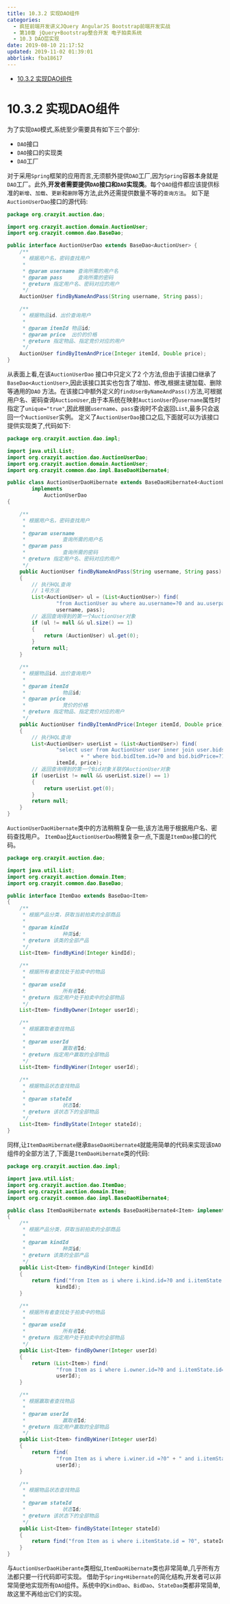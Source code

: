 ```yaml
---
title: 10.3.2 实现DAO组件
categories: 
  - 疯狂前端开发讲义JQuery AngularJS Bootstrap前端开发实战
  - 第10章 jQuery+Bootstrap整合开发 电子拍卖系统
  - 10.3 DAO层实现
date: 2019-08-10 21:17:52
updated: 2019-11-02 01:39:01
abbrlink: fba18617
---
```

- [10.3.2 实现DAO组件](/ReadingNotes/fba18617/#10-3-2-实现DAO组件)

<!--more-->
<script src="https://cdn.bootcss.com/jquery/3.4.0/jquery.slim.min.js"></script>
<script>$(document).ready(function () {$(".post-body > ul:nth-child(1)").hide();});</script>

<!--end-->
# 10.3.2 实现DAO组件 #
为了实现`DAO`模式,系统至少需要具有如下三个部分:
- `DAO`接口
- `DAO`接口的实现类
- `DAO`工厂

对于采用`Spring`框架的应用而言,无须额外提供`DAO`工厂,因为`Spring`容器本身就是`DAO`工厂。此外,**开发者需要提供`DAO`接口和`DAO`实现类**。每个`DAO`组件都应该提供标准的`新增`、`加载`、`更新`和`删除`等方法,此外还需提供数量不等的`查询方法`。
如下是`AuctionUserDao`接口的源代码:
```java
package org.crazyit.auction.dao;

import org.crazyit.auction.domain.AuctionUser;
import org.crazyit.common.dao.BaseDao;

public interface AuctionUserDao extends BaseDao<AuctionUser> {
	/**
	 * 根据用户名，密码查找用户
	 * 
	 * @param username 查询所需的用户名
	 * @param pass     查询所需的密码
	 * @return 指定用户名、密码对应的用户
	 */
	AuctionUser findByNameAndPass(String username, String pass);

	/**
	 * 根据物品id、出价查询用户
	 * 
	 * @param itemId 物品id;
	 * @param price  出价的价格
	 * @return 指定物品、指定竞价对应的用户
	 */
	AuctionUser findByItemAndPrice(Integer itemId, Double price);
}
```
从表面上看,在该`AuctionUserDao` 接口中只定义了2 个方法,但由于该接口继承了`BaseDao<AuctionUser>`,因此该接口其实也包含了增加、修改,根据主键加载、删除等通用的`DAO` 方法。在该接口中额外定义的`findUserByNameAndPass()`方法,可根据用户名、密码查询`AuctionUser`,由于本系统在映射`AuctionUser`的`username`属性时指定了`unique="true"`,因此根据`username`、`pass`查询时不会返回`List`,最多只会返回一个`AuctionUser`实例。
定义了`AuctionUserDao`接口之后,下面就可以为该接口提供实现类了,代码如下:
```java
package org.crazyit.auction.dao.impl;

import java.util.List;
import org.crazyit.auction.dao.AuctionUserDao;
import org.crazyit.auction.domain.AuctionUser;
import org.crazyit.common.dao.impl.BaseDaoHibernate4;

public class AuctionUserDaoHibernate extends BaseDaoHibernate4<AuctionUser>
		implements
			AuctionUserDao
{

	/**
	 * 根据用户名，密码查找用户
	 * 
	 * @param username
	 *            查询所需的用户名
	 * @param pass
	 *            查询所需的密码
	 * @return 指定用户名、密码对应的用户
	 */
	public AuctionUser findByNameAndPass(String username, String pass)
	{
		// 执行HQL查询
		// 1号方法
		List<AuctionUser> ul = (List<AuctionUser>) find(
				"from AuctionUser au where au.username=?0 and au.userpass=?1",
				username, pass);
		// 返回查询得到的第一个AuctionUser对象
		if (ul != null && ul.size() == 1)
		{
			return (AuctionUser) ul.get(0);
		}
		return null;
	}

	/**
	 * 根据物品id、出价查询用户
	 * 
	 * @param itemId
	 *            物品id;
	 * @param price
	 *            竞价的价格
	 * @return 指定物品、指定竞价对应的用户
	 */
	public AuctionUser findByItemAndPrice(Integer itemId, Double price)
	{
		// 执行HQL查询
		List<AuctionUser> userList = (List<AuctionUser>) find(
				"select user from AuctionUser user inner join user.bids bid"
						+ " where bid.bidItem.id=?0 and bid.bidPrice=?1",
				itemId, price);
		// 返回查询得到的第一个Bid对象关联的AuctionUser对象
		if (userList != null && userList.size() == 1)
		{
			return userList.get(0);
		}
		return null;
	}
}
```
`AuctionUserDaoHibernate`类中的方法稍稍复杂一些,该方法用于根据用户名、密码查找用户。
`ItemDao`比`AuctionUserDao`稍微复杂一点,下面是`ItemDao`接口的代码。
```java
package org.crazyit.auction.dao;

import java.util.List;
import org.crazyit.auction.domain.Item;
import org.crazyit.common.dao.BaseDao;

public interface ItemDao extends BaseDao<Item>
{
	/**
	 * 根据产品分类，获取当前拍卖的全部商品
	 * 
	 * @param kindId
	 *            种类id;
	 * @return 该类的全部产品
	 */
	List<Item> findByKind(Integer kindId);

	/**
	 * 根据所有者查找处于拍卖中的物品
	 * 
	 * @param useId
	 *            所有者Id;
	 * @return 指定用户处于拍卖中的全部物品
	 */
	List<Item> findByOwner(Integer userId);

	/**
	 * 根据赢取者查找物品
	 * 
	 * @param userId
	 *            赢取者Id;
	 * @return 指定用户赢取的全部物品
	 */
	List<Item> findByWiner(Integer userId);

	/**
	 * 根据物品状态查找物品
	 * 
	 * @param stateId
	 *            状态Id;
	 * @return 该状态下的全部物品
	 */
	List<Item> findByState(Integer stateId);
}
```
同样,让`ItemDaoHibernate`继承`BaseDaoHibernate4`就能用简单的代码来实现该`DAO`组件的全部方法了,下面是`ItemDaoHibernate`类的代码:
```java
package org.crazyit.auction.dao.impl;

import java.util.List;
import org.crazyit.auction.dao.ItemDao;
import org.crazyit.auction.domain.Item;
import org.crazyit.common.dao.impl.BaseDaoHibernate4;

public class ItemDaoHibernate extends BaseDaoHibernate4<Item> implements ItemDao
{
	/**
	 * 根据产品分类，获取当前拍卖的全部商品
	 * 
	 * @param kindId
	 *            种类id;
	 * @return 该类的全部产品
	 */
	public List<Item> findByKind(Integer kindId)
	{
		return find("from Item as i where i.kind.id=?0 and i.itemState.id=1",
				kindId);
	}

	/**
	 * 根据所有者查找处于拍卖中的物品
	 * 
	 * @param useId
	 *            所有者Id;
	 * @return 指定用户处于拍卖中的全部物品
	 */
	public List<Item> findByOwner(Integer userId)
	{
		return (List<Item>) find(
				"from Item as i where i.owner.id=?0 and i.itemState.id=1",
				userId);
	}

	/**
	 * 根据赢取者查找物品
	 * 
	 * @param userId
	 *            赢取者Id;
	 * @return 指定用户赢取的全部物品
	 */
	public List<Item> findByWiner(Integer userId)
	{
		return find(
				"from Item as i where i.winer.id =?0" + " and i.itemState.id=2",
				userId);
	}

	/**
	 * 根据物品状态查找物品
	 * 
	 * @param stateId
	 *            状态Id;
	 * @return 该状态下的全部物品
	 */
	public List<Item> findByState(Integer stateId)
	{
		return find("from Item as i where i.itemState.id = ?0", stateId);
	}
}
```
与`AuctionUserDaoHiberante`类相似,`ItemDaoHibernate`类也非常简单,几乎所有方法都只要一行代码即可实现。
借助于`Spring+Hibernate`的简化结构,开发者可以非常简便地实现所有`DAO`组件。系统中的`KindDao`、`BidDao`、`StateDao`类都非常简单,故这里不再给出它们的实现。

